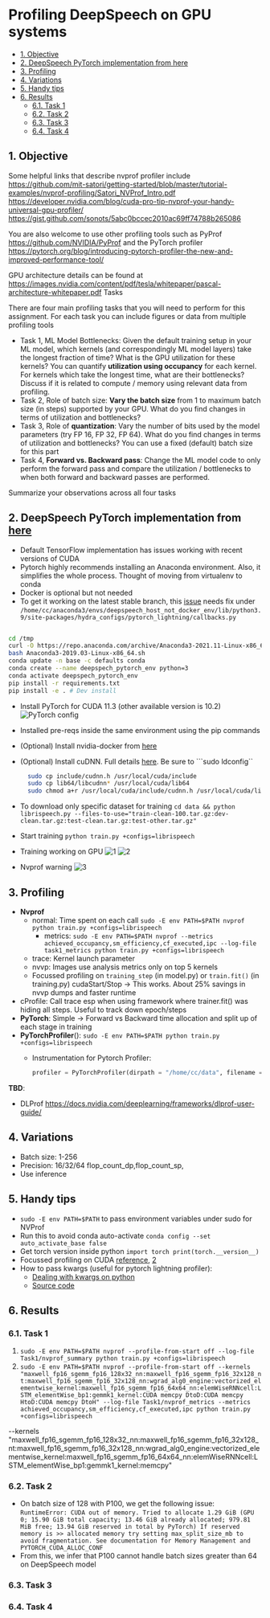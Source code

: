 # Profiling DeepSpeech on GPU systems 

- [1. Objective](#1-objective)
- [2. DeepSpeech PyTorch implementation from here](#2-deepspeech-pytorch-implementation-from-here)
- [3. Profiling](#3-profiling)
- [4. Variations](#4-variations)
- [5. Handy tips](#5-handy-tips)
- [6. Results](#6-results)
  - [6.1. Task 1](#61-task-1)
  - [6.2. Task 2](#62-task-2)
  - [6.3. Task 3](#63-task-3)
  - [6.4. Task 4](#64-task-4)

## 1. Objective

Some helpful links that describe nvprof profiler include
https://github.com/mit-satori/getting-started/blob/master/tutorial-examples/nvprof-profiling/Satori_NVProf_Intro.pdf 
https://developer.nvidia.com/blog/cuda-pro-tip-nvprof-your-handy-universal-gpu-profiler/
https://gist.github.com/sonots/5abc0bccec2010ac69ff74788b265086

You are also welcome to use other profiling tools such as PyProf https://github.com/NVIDIA/PyProf and the PyTorch profiler https://pytorch.org/blog/introducing-pytorch-profiler-the-new-and-improved-performance-tool/

GPU architecture details can be found at
https://images.nvidia.com/content/pdf/tesla/whitepaper/pascal-architecture-whitepaper.pdf
Tasks

There are four main profiling tasks that you will need to perform for this assignment. For each task you can include figures or data from multiple profiling tools

- Task 1, ML Model Bottlenecks: Given the default training setup in your ML model, which kernels (and correspondingly ML model layers) take the longest fraction of time? What is the GPU utilization for these kernels? You can quantify **utilization using occupancy** for each kernel.  For kernels which take the longest time, what are their bottlenecks? Discuss if it is related to compute / memory using relevant data from profiling.
- Task 2, Role of batch size: **Vary the batch size** from 1 to maximum batch size (in steps) supported by your GPU. What do you find changes in terms of utilization and bottlenecks?
- Task 3, Role of **quantization**: Vary the number of bits used by the model parameters (try FP 16, FP 32, FP 64). What do you find changes in terms of utilization and bottlenecks? You can use a fixed (default) batch size for this part
- Task 4, **Forward vs. Backward pass**: Change the ML model code to only perform the forward pass and compare the utilization / bottlenecks to when both forward and backward passes are performed.

Summarize your observations across all four tasks

## 2. DeepSpeech PyTorch implementation from [here](https://github.com/SeanNaren/deepspeech.pytorch)

- Default TensorFlow implementation has issues working with recent versions of CUDA
- Pytorch highly recommends installing an Anaconda environment. Also, it simplifies the whole process. Thought of moving from virtualenv to conda
- Docker is optional but not needed
- To get it working on the latest stable branch, this [issue](https://github.com/SeanNaren/deepspeech.pytorch/issues/670) needs fix under ```/home/cc/anaconda3/envs/deepspeech_host_not_docker_env/lib/python3.9/site-packages/hydra_configs/pytorch_lightning/callbacks.py```

```bash

cd /tmp
curl -O https://repo.anaconda.com/archive/Anaconda3-2021.11-Linux-x86_64.sh
bash Anaconda3-2019.03-Linux-x86_64.sh
conda update -n base -c defaults conda
conda create --name deepspech_pytorch_env python=3
conda activate deepspech_pytorch_env
pip install -r requirements.txt
pip install -e . # Dev install
```

- Install PyTorch for CUDA 11.3 (other available version is 10.2) ![PyTorch config](images/2022-02-18-06-15-44.png)
- Installed pre-reqs inside the same environment using the pip commands
- (Optional) Install nvidia-docker from [here](https://docs.nvidia.com/datacenter/cloud-native/container-toolkit/install-guide.html#docker)
- (Optional) Install cuDNN. Full details [here](https://tikoehle.github.io/pytorch_conda_jupyterhub/nvidia_cuDNN.html). Be sure to ```sudo ldconfig``

  ```bash
    sudo cp include/cudnn.h /usr/local/cuda/include
    sudo cp lib64/libcudnn* /usr/local/cuda/lib64
    sudo chmod a+r /usr/local/cuda/include/cudnn.h /usr/local/cuda/lib64/libcudnn*
  ```

- To download only specific dataset for training ```cd data && python librispeech.py --files-to-use="train-clean-100.tar.gz:dev-clean.tar.gz:test-clean.tar.gz:test-other.tar.gz"```
- Start training ```python train.py +configs=librispeech```
- Training working on GPU ![1](images/Screenshot%20from%202022-02-18%2014-01-48.png) ![2](images/Screenshot%20from%202022-02-18%2014-03-30.png)
- Nvprof warning ![3](images/Screenshot%20from%202022-02-18%2014-12-23.png)

## 3. Profiling

- **Nvprof**
  - normal: Time spent on each call ```sudo -E env PATH=$PATH nvprof python train.py +configs=librispeech```
    - metrics: ```sudo -E env PATH=$PATH nvprof --metrics achieved_occupancy,sm_efficiency,cf_executed,ipc --log-file task1_metrics python train.py +configs=librispeech```
  - trace: Kernel launch parameter
  - nvvp: Images use analysis metrics only on top 5 kernels
  - Focussed profiling on ```training_step``` (in model.py) or ```train.fit()``` (in training.py) cudaStart/Stop -> This works. About 25% savings in nvvp dumps and faster runtime
- cProfile: Call trace esp when using framework where trainer.fit() was hiding all steps. Useful to track down epoch/steps
- **PyTorch**: Simple -> Forward vs Backward time allocation and split up of each stage in training
- **PyTorchProfiler**(): ```sudo -E env PATH=$PATH python train.py +configs=librispeech```
  - Instrumentation for Pytorch Profiler:

    ```python
    profiler = PyTorchProfiler(dirpath = "/home/cc/data", filename = "./bs-16", export_to_chrome = True, {"profile_memory":True, "schedule":torch.profiler.profile.schedule(wait=1, warmup=1, active=3, repeat=2)})
    ```

**TBD**:

- DLProf https://docs.nvidia.com/deeplearning/frameworks/dlprof-user-guide/

## 4. Variations

- Batch size: 1-256
- Precision: 16/32/64 flop_count_dp,flop_count_sp,
- Use inference

## 5. Handy tips

- ```sudo -E env PATH=$PATH``` to pass environment variables under sudo for NVProf
- Run this to avoid conda auto-activate ```conda config --set auto_activate_base false```
- Get torch version inside python ```import torch print(torch.__version__)```
- Focussed profiling on CUDA [reference](https://dev-discuss.pytorch.org/t/using-nsight-systems-to-profile-gpu-workload/59), [2](https://gist.github.com/mcarilli/213a4e698e4a0ae2234ddee56f4f3f95)
- How to pass kwargs (useful for pytorch lightning profiler):
  - [Dealing with kwargs on python](https://www.digitalocean.com/community/tutorials/how-to-use-args-and-kwargs-in-python-3)
  - [Source code](https://github.com/PyTorchLightning/pytorch-lightning/blob/master/pytorch_lightning/profiler/pytorch.py#L330)

## 6. Results

### 6.1. Task 1

1. ```sudo -E env PATH=$PATH nvprof --profile-from-start off --log-file Task1/nvprof_summary python train.py +configs=librispeech```
2. ```sudo -E env PATH=$PATH nvprof --profile-from-start off --kernels "maxwell_fp16_sgemm_fp16_128x32_nn:maxwell_fp16_sgemm_fp16_32x128_nt:maxwell_fp16_sgemm_fp16_32x128_nn:wgrad_alg0_engine:vectorized_elementwise_kernel:maxwell_fp16_sgemm_fp16_64x64_nn:elemWiseRNNcell:LSTM_elementWise_bp1:gemmk1_kernel:CUDA memcpy DtoD:CUDA memcpy HtoD:CUDA memcpy DtoH" --log-file Task1/nvprof_metrics --metrics achieved_occupancy,sm_efficiency,cf_executed,ipc python train.py +configs=librispeech```

--kernels "maxwell_fp16_sgemm_fp16_128x32_nn:maxwell_fp16_sgemm_fp16_32x128_nt:maxwell_fp16_sgemm_fp16_32x128_nn:wgrad_alg0_engine:vectorized_elementwise_kernel:maxwell_fp16_sgemm_fp16_64x64_nn:elemWiseRNNcell:LSTM_elementWise_bp1:gemmk1_kernel:memcpy"

### 6.2. Task 2

- On batch size of 128 with P100, we get the following issue: ```RuntimeError: CUDA out of memory. Tried to allocate 1.29 GiB (GPU 0; 15.90 GiB total capacity; 13.46 GiB already allocated; 979.81 MiB free; 13.94 GiB reserved in total by PyTorch) If reserved memory is >> allocated memory try setting max_split_size_mb to avoid fragmentation. See documentation for Memory Management and PYTORCH_CUDA_ALLOC_CONF```
- From this, we infer that P100 cannot handle batch sizes greater than 64 on DeepSpeech model

### 6.3. Task 3

### 6.4. Task 4